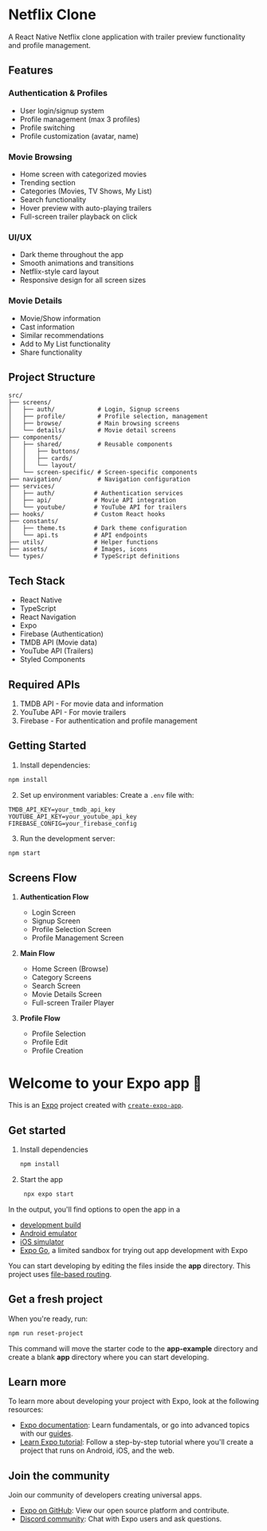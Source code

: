 # Netflix Clone

A React Native Netflix clone application with trailer preview functionality and profile management.

## Features

### Authentication & Profiles
- User login/signup system
- Profile management (max 3 profiles)
- Profile switching
- Profile customization (avatar, name)

### Movie Browsing
- Home screen with categorized movies
- Trending section
- Categories (Movies, TV Shows, My List)
- Search functionality
- Hover preview with auto-playing trailers
- Full-screen trailer playback on click

### UI/UX
- Dark theme throughout the app
- Smooth animations and transitions
- Netflix-style card layout
- Responsive design for all screen sizes

### Movie Details
- Movie/Show information
- Cast information
- Similar recommendations
- Add to My List functionality
- Share functionality

## Project Structure

```
src/
├── screens/              
│   ├── auth/            # Login, Signup screens
│   ├── profile/         # Profile selection, management
│   ├── browse/          # Main browsing screens
│   └── details/         # Movie detail screens
├── components/        
│   ├── shared/          # Reusable components
│   │   ├── buttons/
│   │   ├── cards/
│   │   └── layout/
│   └── screen-specific/ # Screen-specific components
├── navigation/          # Navigation configuration
├── services/           
│   ├── auth/           # Authentication services
│   ├── api/            # Movie API integration
│   └── youtube/        # YouTube API for trailers
├── hooks/              # Custom React hooks
├── constants/          
│   ├── theme.ts        # Dark theme configuration
│   └── api.ts          # API endpoints
├── utils/              # Helper functions
├── assets/             # Images, icons
└── types/              # TypeScript definitions
```

## Tech Stack

- React Native
- TypeScript
- React Navigation
- Expo
- Firebase (Authentication)
- TMDB API (Movie data)
- YouTube API (Trailers)
- Styled Components

## Required APIs
1. TMDB API - For movie data and information
2. YouTube API - For movie trailers
3. Firebase - For authentication and profile management

## Getting Started

1. Install dependencies:
```bash
npm install
```

2. Set up environment variables:
Create a `.env` file with:
```
TMDB_API_KEY=your_tmdb_api_key
YOUTUBE_API_KEY=your_youtube_api_key
FIREBASE_CONFIG=your_firebase_config
```

3. Run the development server:
```bash
npm start
```

## Screens Flow

1. **Authentication Flow**
   - Login Screen
   - Signup Screen
   - Profile Selection Screen
   - Profile Management Screen

2. **Main Flow**
   - Home Screen (Browse)
   - Category Screens
   - Search Screen
   - Movie Details Screen
   - Full-screen Trailer Player

3. **Profile Flow**
   - Profile Selection
   - Profile Edit
   - Profile Creation

# Welcome to your Expo app 👋

This is an [Expo](https://expo.dev) project created with [`create-expo-app`](https://www.npmjs.com/package/create-expo-app).

## Get started

1. Install dependencies

   ```bash
   npm install
   ```

2. Start the app

   ```bash
    npx expo start
   ```

In the output, you'll find options to open the app in a

- [development build](https://docs.expo.dev/develop/development-builds/introduction/)
- [Android emulator](https://docs.expo.dev/workflow/android-studio-emulator/)
- [iOS simulator](https://docs.expo.dev/workflow/ios-simulator/)
- [Expo Go](https://expo.dev/go), a limited sandbox for trying out app development with Expo

You can start developing by editing the files inside the **app** directory. This project uses [file-based routing](https://docs.expo.dev/router/introduction).

## Get a fresh project

When you're ready, run:

```bash
npm run reset-project
```

This command will move the starter code to the **app-example** directory and create a blank **app** directory where you can start developing.

## Learn more

To learn more about developing your project with Expo, look at the following resources:

- [Expo documentation](https://docs.expo.dev/): Learn fundamentals, or go into advanced topics with our [guides](https://docs.expo.dev/guides).
- [Learn Expo tutorial](https://docs.expo.dev/tutorial/introduction/): Follow a step-by-step tutorial where you'll create a project that runs on Android, iOS, and the web.

## Join the community

Join our community of developers creating universal apps.

- [Expo on GitHub](https://github.com/expo/expo): View our open source platform and contribute.
- [Discord community](https://chat.expo.dev): Chat with Expo users and ask questions.
